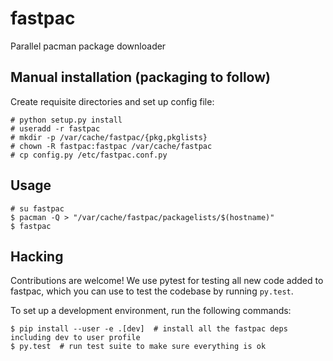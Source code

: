 # fastpac
Parallel pacman package downloader

## Manual installation (packaging to follow)
Create requisite directories and set up config file:

```
# python setup.py install
# useradd -r fastpac
# mkdir -p /var/cache/fastpac/{pkg,pkglists}
# chown -R fastpac:fastpac /var/cache/fastpac
# cp config.py /etc/fastpac.conf.py
```

## Usage

```
# su fastpac
$ pacman -Q > "/var/cache/fastpac/packagelists/$(hostname)"
$ fastpac
```

## Hacking

Contributions are welcome! We use pytest for testing all new code added to
fastpac, which you can use to test the codebase by running `py.test`.

To set up a development environment, run the following commands:

```
$ pip install --user -e .[dev]  # install all the fastpac deps including dev to user profile
$ py.test  # run test suite to make sure everything is ok
```


